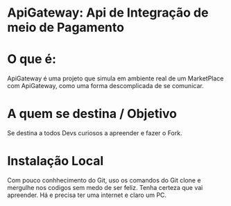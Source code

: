 # ApiGateway: Api de Integração de meio de Pagamento
# O que é:
ApiGateway é uma projeto que simula em ambiente real de um MarketPlace com ApiGateway, como uma forma descomplicada de se comunicar.

# A quem se destina / Objetivo
Se destina a todos Devs curiosos a apreender e fazer o Fork. 

# Instalação Local
Com pouco conhhecimento do Git, uso os comandos do Git clone e mergulhe nos codigos sem medo de ser feliz. Tenha certeza que vai apreender. Há e precisa ter uma internet e claro um PC.
